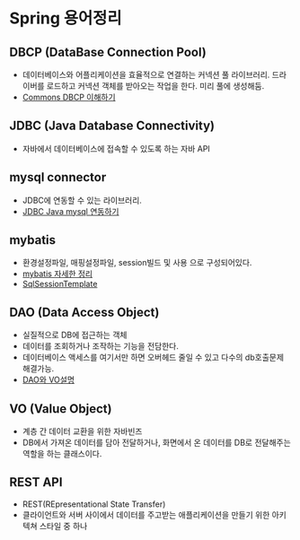 # Spring 용어정리

## DBCP (DataBase Connection Pool)
- 데이터베이스와 어플리케이션을 효율적으로 연결하는 커넥션 풀 라이브러리. 드라이버를 로드하고 커넥션 객체를 받아오는 작업을 한다. 미리 풀에 생성해둠.
 - [Commons DBCP 이해하기](http://gangzzang.tistory.com/entry/톰캣Tomcat-커넥션풀DBCP-설정)

## JDBC (Java Database Connectivity)
- 자바에서 데이터베이스에 접속할 수 있도록 하는 자바 API

## mysql connector
- JDBC에 연동할 수 있는 라이브러리.
- [JDBC Java mysql 연동하기](http://dwfox.tistory.com/53)

## mybatis
- 환경설정파일, 매핑설정파일, session빌드 및 사용 으로 구성되어있다.
- [mybatis 자세한 정리](http://iotsw.tistory.com/77)
- [SqlSessionTemplate](http://addio3305.tistory.com/62)

## DAO (Data Access Object)
- 실질적으로 DB에 접근하는 객체
- 데이터를 조회하거나 조작하는 기능을 전담한다.
- 데이터베이스 액세스를 여기서만 하면 오버헤드 줄일 수 있고 다수의 db호출문제 해결가능.
- [DAO와 VO설명](http://genesis8.tistory.com/214)

## VO (Value Object)
- 계층 간 데이터 교환을 위한 자바빈즈
- DB에서 가져온 데이터를 담아 전달하거나, 화면에서 온 데이터를 DB로 전달해주는 역할을 하는 클래스이다.

## REST API
- REST(REpresentational State Transfer)
- 클라이언트와 서버 사이에서 데이터를 주고받는 애플리케이션을 만들기 위한
아키텍쳐 스타일 중 하나

